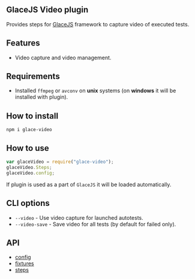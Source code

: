 ## GlaceJS Video plugin

Provides steps for [GlaceJS](https://glacejs.github.io/glace-core/) framework to capture video of executed tests.

## Features

- Video capture and video management.

## Requirements

- Installed `ffmpeg` or `avconv` on **unix** systems (on **windows** it will be installed with plugin).

## How to install

```
npm i glace-video
```

## How to use

```javascript
var glaceVideo = require("glace-video");
glaceVideo.Steps;
glaceVideo.config;
```

If plugin is used as a part of `GlaceJS` it will be loaded automatically.

## CLI options

- `--video` - Use video capture for launched autotests.
- `--video-save` - Save video for all tests (by default for failed only).

## API

- [config](GlaceConfig.html)
- [fixtures](global.html)
- [steps](VideoSteps.html)
